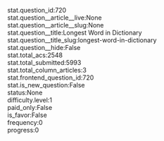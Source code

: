 stat.question_id:720  
stat.question__article__live:None  
stat.question__article__slug:None  
stat.question__title:Longest Word in Dictionary  
stat.question__title_slug:longest-word-in-dictionary  
stat.question__hide:False  
stat.total_acs:2548  
stat.total_submitted:5993  
stat.total_column_articles:3  
stat.frontend_question_id:720  
stat.is_new_question:False  
status:None  
difficulty.level:1  
paid_only:False  
is_favor:False  
frequency:0  
progress:0  
